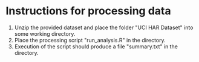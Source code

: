 # Instructions for processing data
1. Unzip the provided dataset and place the folder "UCI HAR Dataset" into some working directory.
2. Place the processing script "run_analysis.R" in the directory.
3. Execution of the script should produce a file "summary.txt" in the directory.
